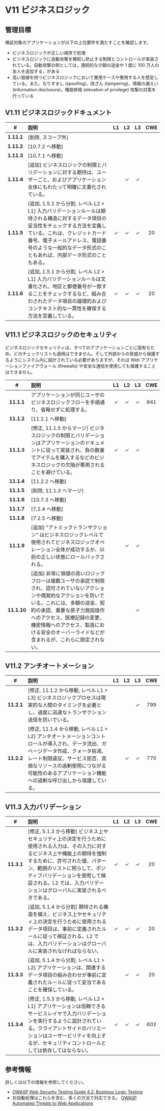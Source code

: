 # V11 ビジネスロジック

## 管理目標

検証対象のアプリケーションが以下の上位要件を満たすことを確認します。

* ビジネスロジックが正しい順序で処理
* ビジネスロジックに自動攻撃を検知し防止する制限とコントロールが実装されている。自動攻撃の例としては，連続的な少額の送金や 1 度に 100 万人の友人を追加する，がある
* 高い価値を持つビジネスロジックにおいて悪用ケースや悪用する人を想定している。また，なりすまし (spoofing)，改ざん (tampering)，情報の漏えい (information disclosure)，権限昇格 (elevation of privilege) 攻撃の対策を行っている

## V1.11 ビジネスロジックドキュメント

| # | 説明 | L1 | L2 | L3 | CWE |
| :---: | :--- | :---: | :---: | :---: | :---: |
| **1.11.1** | [削除, スコープ外] | | | | |
| **1.11.2** | [10.7.2 へ移動] | | | | |
| **1.11.3** | [10.7.1 へ移動] | | | | |
| **1.11.4** | [追加] ビジネスロジックの制限とバリデーションに対する期待は、ユーザーごと、およびアプリケーション全体にもわたって明確に文書化されている。 | | ✓ | ✓ | |
| **1.11.5** | [追加, 1.5.1 から分割, レベル L2 > L1] 入力バリデーションルールは期待される構造に対するデータ項目の妥当性をチェックする方法を定義している。これは、クレジットカード番号、電子メールアドレス、電話番号のような一般的なデータ形式のこともあれば、内部データ形式のこともある。 | ✓ | ✓ | ✓ | 20 |
| **1.11.6** | [追加, 1.5.1 から分割, レベル L2 > L1] 入力バリデーションルールは文書化され、地区と郵便番号が一致することをチェックするなど、組み合わされたデータ項目の論理的およびコンテキスト的な一貫性を確保する方法を定義している。 | ✓ | ✓ | ✓ | 20 |

## V11.1 ビジネスロジックのセキュリティ

ビジネスロジックセキュリティは、すべてのアプリケーションごとに固有なため、どのチェックリストも適用はできません。そして外部からの脅威から保護するようにシステム内に設計されている必要がありますが、それは Web アプリケーションファイアウォール (firewalls) や安全な通信を使用しても保護することはできません。

| # | 説明 | L1 | L2 | L3 | CWE |
| :---: | :--- | :---: | :---: | :---: | :---: |
| **11.1.1** | アプリケーションが同じユーザのビジネスロジックフローを手順通り、省略せずに処理する。 | ✓ | ✓ | ✓ | 841 |
| **11.1.2** | [11.2.1 へ移動] | | | | |
| **11.1.3** | [修正, 11.1.5 からマージ] ビジネスロジックの制限とバリデーションはアプリケーションのドキュメントに従って実装され、負の数量でアイテムを購入するなどのビジネスロジックの欠陥が悪用されることを避けている。 | ✓ | ✓ | ✓ | |
| **11.1.4** | [11.2.2 へ移動] | | | | |
| **11.1.5** | [削除, 11.1.3 へマージ] | | | | |
| **11.1.6** | [10.7.3 へ移動] | | | | |
| **11.1.7** | [7.2.4 へ移動] | | | | |
| **11.1.8** | [7.2.5 へ移動] | | | | |
| **11.1.9** | [追加] "アトミックトランザクション" はビジネスロジックレベルで使用されてビジネスロジックオペレーション全体が成功するか、以前の正しい状態にロールバックされる。 | | ✓ | ✓ | |
| **11.1.10** | [追加] 非常に価値の高いロジックフローは複数ユーザの承認で制限され、認可されていないアクションや偶発的なアクションを防いでいる。これには、多額の送金、契約の承認、重要な原子力施設操作へのアクセス、医療記録の変更、機密情報へのアクセス、製造における安全のオーバーライドなどが含まれるが、これらに限定されない。 | | | ✓ | |

## V11.2 アンチオートメーション

| # | 説明 | L1 | L2 | L3 | CWE |
| :---: | :--- | :---: | :---: | :---: | :---: |
| **11.2.1** | [修正, 11.1.2 から移動, レベル L1 > L3] ビジネスロジックプロセスは現実的な人間のタイミングを必要とし、過度に迅速なトランザクション送信を防いでいる。 | | | ✓ | 799 |
| **11.2.2** | [修正, 11.1.4 から移動, レベル L1 > L2] アンチオートメーションコントロールが導入され、データ流出、ガベージデータ作成、クォータ枯渇、レート制限違反、サービス拒否、高価なリソースの過剰使用につながる可能性のあるアプリケーション機能への過剰な呼び出しから保護している。 | | ✓ | ✓ | 770 |

## V11.3 入力バリデーション

| # | 説明 | L1 | L2 | L3 | CWE |
| :---: | :--- | :---: | :---: | :---: | :---: |
| **11.3.1** | [修正, 5.1.3 から移動] ビジネス上やセキュリティ上の決定を行うために使用される入力は、その入力に対するビジネス上や機能上の期待を強制するために、許可された値、パターン、範囲のリストに照らして、ポジティブバリデーションを使用して検証される。L2 では、入力バリデーションはグローバルに実装されるべきである。 | ✓ | ✓ | ✓ | 20 |
| **11.3.2** | [追加, 5.1.4 から分割] 期待される構造を備え、ビジネス上やセキュリティ上の決定を行うために使用されるデータ項目は、事前に定義されたルールに従って検証される。L2 では、入力バリデーションはグローバルに実装されなければならない。 | ✓ | ✓ | ✓ | 20 |
| **11.3.3** | [追加, 5.1.4 から分割, レベル L1 > L2] アプリケーションは、関連するデータ項目の組み合わせが事前に定義されたルールに従って妥当であることを確保している。 | | ✓ | ✓ | 20 |
| **11.3.4** | [修正, 1.5.3 から移動, レベル L2 > L1] アプリケーションは信頼できるサービスレイヤで入力バリデーションを実行するように設計されている。クライアントサイドのバリエーションはユーザービリティを向上するが、セキュリティコントロールとしては依存してはならない。 | ✓ | ✓ | ✓ | 602 |

## 参考情報

詳しくは以下の情報を参照してください。

* [OWASP Web Security Testing Guide 4.2: Business Logic Testing](https://owasp.org/www-project-web-security-testing-guide/v42/4-Web_Application_Security_Testing/10-Business_Logic_Testing/README)
* 対自動処理はこれらを含む、多くの方法で対応できる。 [OWASP Automated Threats to Web Applications](https://owasp.org/www-project-automated-threats-to-web-applications/)
